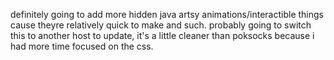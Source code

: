 definitely going to add more hidden java artsy animations/interactible things cause theyre relatively quick to make and such.
probably going to switch this to another host to update, it's a little cleaner than poksocks because i had more time focused on the css.
